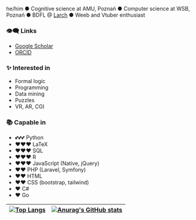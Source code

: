 he/him ● Cognitive science at AMU, Poznań ● Computer science at WSB, Poznań ● BDFL @ [Larch](https://github.com/Larch-Team/Larch) ● Weeb and Vtuber enthusiast

### 👁‍🗨 Links

  - [Google Scholar](https://scholar.google.com/citations?user=-j1KOx0AAAAJ)
  - [ORCID](https://orcid.org/0000-0002-7811-4580)

### ✨ Interested in

  - Formal logic
  - Programming
  - Data mining
  - Puzzles
  - VR, AR, CGI

### 📚 Capable in

  - 💕💕💕 Python
  - ❤❤❤ LaTeX
  - ❤❤❤ SQL 
  - ❤❤❤ R
  - ❤❤❤ JavaScript (Native, jQuery)
  - ❤❤ PHP (Laravel, Symfony)
  - ❤❤ HTML
  - ❤❤ CSS (bootstrap, tailwind)
  - ❤ C# 
  - ❤ Go

|[![Top Langs](https://github-readme-stats.vercel.app/api/top-langs/?username=PogromcaPapai&layout=compact&hide=blade,html,tex)](https://github.com/anuraghazra/github-readme-stats)|  [![Anurag's GitHub stats](https://github-readme-stats.vercel.app/api?username=PogromcaPapai)](https://github.com/anuraghazra/github-readme-stats) |
|---|---|

<!--
**PogromcaPapai/PogromcaPapai** is a ✨ _special_ ✨ repository because its `README.md` (this file) appears on your GitHub profile.
-->
